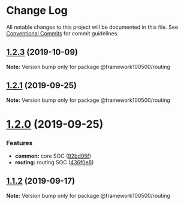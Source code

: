 # Change Log

All notable changes to this project will be documented in this file.
See [Conventional Commits](https://conventionalcommits.org) for commit guidelines.

## [1.2.3](https://github.com/framework100500/framework100500/compare/@framework100500/routing@1.2.2...@framework100500/routing@1.2.3) (2019-10-09)

**Note:** Version bump only for package @framework100500/routing





## [1.2.1](https://github.com/framework100500/framework100500/compare/@framework100500/routing@1.2.0...@framework100500/routing@1.2.1) (2019-09-25)

**Note:** Version bump only for package @framework100500/routing





# [1.2.0](https://github.com/framework100500/framework100500/compare/@framework100500/routing@1.1.2...@framework100500/routing@1.2.0) (2019-09-25)


### Features

* **common:** core SOC ([92bd05f](https://github.com/framework100500/framework100500/commit/92bd05f))
* **routing:** routing SOC ([436f0e8](https://github.com/framework100500/framework100500/commit/436f0e8))





## [1.1.2](https://github.com/framework100500/framework100500/compare/@framework100500/routing@1.1.1...@framework100500/routing@1.1.2) (2019-09-17)

**Note:** Version bump only for package @framework100500/routing
